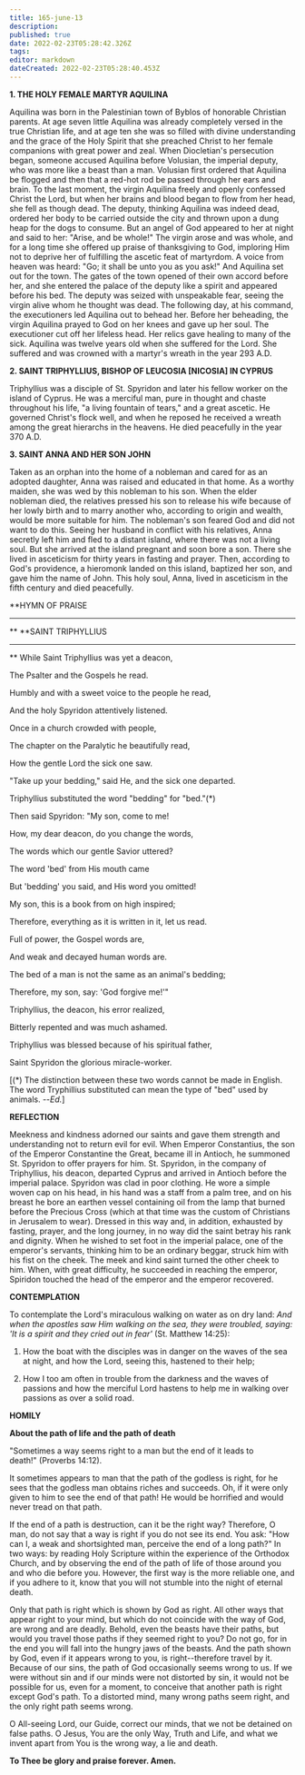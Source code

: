 ```yaml
---
title: 165-june-13
description: 
published: true
date: 2022-02-23T05:28:42.326Z
tags: 
editor: markdown
dateCreated: 2022-02-23T05:28:40.453Z
---
```



**1. THE HOLY FEMALE MARTYR AQUILINA**

Aquilina was born in the Palestinian town of Byblos of honorable Christian parents. At age seven little Aquilina was already completely versed in the true Christian life, and at age ten she was so filled with divine understanding and the grace of the Holy Spirit that she preached Christ to her female companions with great power and zeal. When Diocletian's persecution began, someone accused Aquilina before Volusian, the imperial deputy, who was more like a beast than a man. Volusian first ordered that Aquilina be flogged and then that a red-hot rod be passed through her ears and brain. To the last moment, the virgin Aquilina freely and openly confessed Christ the Lord, but when her brains and blood began to flow from her head, she fell as though dead. The deputy, thinking Aquilina was indeed dead, ordered her body to be carried outside the city and thrown upon a dung heap for the dogs to consume. But an angel of God appeared to her at night and said to her: "Arise, and be whole!" The virgin arose and was whole, and for a long time she offered up praise of thanksgiving to God, imploring Him not to deprive her of fulfilling the ascetic feat of martyrdom. A voice from heaven was heard: "Go; it shall be unto you as you ask!" And Aquilina set out for the town. The gates of the town opened of their own accord before her, and she entered the palace of the deputy like a spirit and appeared before his bed. The deputy was seized with unspeakable fear, seeing the virgin alive whom he thought was dead. The following day, at his command, the executioners led Aquilina out to behead her. Before her beheading, the virgin Aquilina prayed to God on her knees and gave up her soul. The executioner cut off her lifeless head. Her relics gave healing to many of the sick. Aquilina was twelve years old when she suffered for the Lord. She suffered and was crowned with a martyr's wreath in the year 293 A.D.

**2. SAINT TRIPHYLLIUS, BISHOP OF LEUCOSIA [NICOSIA] IN CYPRUS**

Triphyllius was a disciple of St. Spyridon and later his fellow worker on the island of Cyprus. He was a merciful man, pure in thought and chaste throughout his life, "a living fountain of tears," and a great ascetic. He governed Christ's flock well, and when he reposed he received a wreath among the great hierarchs in the heavens. He died peacefully in the year 370 A.D.

**3. SAINT ANNA AND HER SON JOHN**

Taken as an orphan into the home of a nobleman and cared for as an adopted daughter, Anna was raised and educated in that home. As a worthy maiden, she was wed by this nobleman to his son. When the elder nobleman died, the relatives pressed his son to release his wife because of her lowly birth and to marry another who, according to origin and wealth, would be more suitable for him. The nobleman's son feared God and did not want to do this. Seeing her husband in conflict with his relatives, Anna secretly left him and fled to a distant island, where there was not a living soul. But she arrived at the island pregnant and soon bore a son. There she lived in asceticism for thirty years in fasting and prayer. Then, according to God's providence, a hieromonk landed on this island, baptized her son, and gave him the name of John. This holy soul, Anna, lived in asceticism in the fifth century and died peacefully.


**HYMN OF PRAISE
**** 
**
**SAINT TRIPHYLLIUS
**** 
**
While Saint Triphyllius was yet a deacon,
 

The Psalter and the Gospels he read.
 

Humbly and with a sweet voice to the people he read,
 

And the holy Spyridon attentively listened.
 

Once in a church crowded with people,
 

The chapter on the Paralytic he beautifully read,
 

How the gentle Lord the sick one saw.
 

"Take up your bedding," said He, and the sick one departed.
 

Triphyllius substituted the word "bedding" for "bed."(*)
 

Then said Spyridon: "My son, come to me!
 

How, my dear deacon, do you change the words,
 

The words which our gentle Savior uttered?
 

The word 'bed' from His mouth came
 

But 'bedding' you said, and His word you omitted!
 

My son, this is a book from on high inspired;
 

Therefore, everything as it is written in it, let us read.
 

Full of power, the Gospel words are,
 

And weak and decayed human words are.
 

The bed of a man is not the same as an animal's bedding;
 

Therefore, my son, say: 'God forgive me!'"
 

Triphyllius, the deacon, his error realized,
 

Bitterly repented and was much ashamed.
 

Triphyllius was blessed because of his spiritual father,
 

Saint Spyridon the glorious miracle-worker.

[(*) The distinction between these two words cannot be made in English.  
The word Tryphillius substituted can mean the type of "bed" used by animals. --*Ed.*]


**REFLECTION**

Meekness and kindness adorned our saints and gave them strength and understanding not to return evil for evil. When Emperor Constantius, the son of the Emperor Constantine the Great, became ill in Antioch, he summoned St. Spyridon to offer prayers for him. St. Spyridon, in the company of Triphyllius, his deacon, departed Cyprus and arrived in Antioch before the imperial palace. Spyridon was clad in poor clothing. He wore a simple woven cap on his head, in his hand was a staff from a palm tree, and on his breast he bore an earthen vessel containing oil from the lamp that burned before the Precious Cross (which at that time was the custom of Christians in Jerusalem to wear). Dressed in this way and, in addition, exhausted by fasting, prayer, and the long journey, in no way did the saint betray his rank and dignity. When he wished to set foot in the imperial palace, one of the emperor's servants, thinking him to be an ordinary beggar, struck him with his fist on the cheek. The meek and kind saint turned the other cheek to him. When, with great difficulty, he succeeded in reaching the emperor, Spiridon touched the head of the emperor and the emperor recovered.


**CONTEMPLATION**


To contemplate the Lord's miraculous walking on water as on dry land: *And when the apostles saw Him walking on the sea, they were troubled, saying: 'It is a spirit and they cried out in fear'* (St. Matthew 14:25):

1.  How the boat with the disciples was in danger on the waves of the sea at night, and how the Lord, seeing this, hastened to their help;

1.  How I too am often in trouble from the darkness and the waves of passions and how the merciful Lord hastens to help me in walking over passions as over a solid road.


**HOMILY**


**About the path of life and the path of death**

"Sometimes a way seems right to a man but the end of it leads to death!" (Proverbs 14:12).

It sometimes appears to man that the path of the godless is right, for he sees that the godless man obtains riches and succeeds. Oh, if it were only given to him to see the end of that path! He would be horrified and would never tread on that path.

If the end of a path is destruction, can it be the right way? Therefore, O man, do not say that a way is right if you do not see its end. You ask: "How can I, a weak and shortsighted man, perceive the end of a long path?" In two ways: by reading Holy Scripture within the experience of the Orthodox Church, and by observing the end of the path of life of those around you and who die before you. However, the first way is the more reliable one, and if you adhere to it, know that you will not stumble into the night of eternal death.

Only that path is right which is shown by God as right. All other ways that appear right to your mind, but which do not coincide with the way of God, are wrong and are deadly. Behold, even the beasts have their paths, but would you travel those paths if they seemed right to you? Do not go, for in the end you will fall into the hungry jaws of the beasts. And the path shown by God, even if it appears wrong to you, is right--therefore travel by it. Because of our sins, the path of God occasionally seems wrong to us. If we were without sin and if our minds were not distorted by sin, it would not be possible for us, even for a moment, to conceive that another path is right except God's path. To a distorted mind, many wrong paths seem right, and the only right path seems wrong.

O All-seeing Lord, our Guide, correct our minds, that we not be detained on false paths. O Jesus, You are the only Way, Truth and Life, and what we invent apart from You is the wrong way, a lie and death.

**To Thee be glory and praise forever. Amen.**
